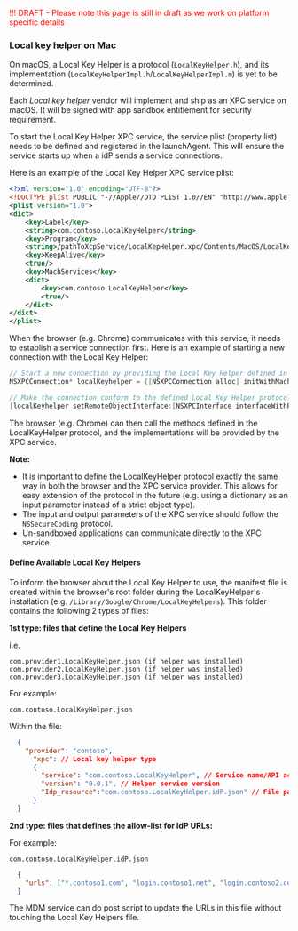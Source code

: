 <span style="color:red">!!! DRAFT - Please note this page is still in draft as we work on platform specific details
</span>

### Local key helper on Mac

On macOS, a Local Key Helper is a protocol (`LocalKeyHelper.h`), and its implementation (`LocalKeyHelperImpl.h`/`LocalKeyHelperImpl.m`) is yet to be determined.

Each _Local key helper_ vendor will implement and ship as an XPC service on macOS. It will be signed with app sandbox entitlement for security requirement.

To start the Local Key Helper XPC service, the service plist (property list) needs to be defined and registered in the launchAgent. This will ensure the service starts up when a idP sends a service connections.

Here is an example of the Local Key Helper XPC service plist:

```xml
<?xml version="1.0" encoding="UTF-8"?>
<!DOCTYPE plist PUBLIC "-//Apple//DTD PLIST 1.0//EN" "http://www.apple.com/DTDs/PropertyList-1.0.dtd">
<plist version="1.0">
<dict>
    <key>Label</key>
    <string>com.contoso.LocalKeyHelper</string>
    <key>Program</key>
    <string>/pathToXcpService/LocalKepHelper.xpc/Contents/MacOS/LocalKepHelper</string>
    <key>KeepAlive</key>
    <true/>
    <key>MachServices</key>
    <dict>
        <key>com.contoso.LocalKeyHelper</key>
        <true/>
    </dict>
</dict>
</plist>
```

When the browser (e.g. Chrome) communicates with this service, it needs to establish a service connection first.
Here is an example of starting a new connection with the Local Key Helper:

```objective-c
// Start a new connection by providing the Local Key Helper defined in the plist
NSXPCConnection* localKeyhelper = [[NSXPCConnection alloc] initWithMachServiceName:@"com.contoso.LocalKeyHelper"];

// Make the connection conform to the defined Local Key Helper protocol
[localKeyhelper setRemoteObjectInterface:[NSXPCInterface interfaceWithProtocol:@protocol(LocalKeyHelper)]];
```

The browser (e.g. Chrome) can then call the methods defined in the LocalKeyHelper protocol, and the implementations will be provided by the XPC service.

**Note:**

- It is important to define the LocalKeyHelper protocol exactly the same way in both the browser and the XPC service provider. This allows for easy extension of the protocol in the future (e.g. using a dictionary as an input parameter instead of a strict object type).
- The input and output parameters of the XPC service should follow the `NSSecureCoding` protocol.
- Un-sandboxed applications can communicate directly to the XPC service.

#### Define Available Local Key Helpers
To inform the browser about the Local Key Helper to use, the manifest file is created within the browser's root folder during the LocalKeyHelper's installation (e.g. `/Library/Google/Chrome/LocalKeyHelpers`). This folder contains the following 2 types of files:

**1st type: files that define the Local Key Helpers**

i.e.
````
com.provider1.LocalKeyHelper.json (if helper was installed)
com.provider2.LocalKeyHelper.json (if helper was installed)
com.provider3.LocalKeyHelper.json (if helper was installed)
````
For example:
````
com.contoso.LocalKeyHelper.json
````

Within the file:

```json
  {
    "provider": "contoso",
      "xpc": // Local key helper type
      {
        "service": "com.contoso.LocalKeyHelper", // Service name/API activation id
        "version": "0.0.1", // Helper service version
        "Idp_resource":"com.contoso.LocalKeyHelper.idP.json" // File path to IdP URL allow-list
      }   
  }
```

**2nd type: files that defines the allow-list for IdP URLs:**

For example:
````
com.contoso.LocalKeyHelper.idP.json
````

```json
  {
    "urls": ["*.contoso1.com", "login.contoso1.net", "login.contoso2.com"],
  }
```

The MDM service can do post script to update the URLs in this file without touching the Local Key Helpers file. 
